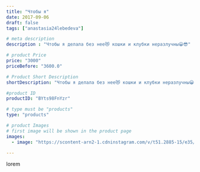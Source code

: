 ```yaml
---
title: "Чтобы я"
date: 2017-09-06
draft: false
tags: ["anastasia24lebedeva"]

# meta description
description : "Чтобы я делала без нее😻 кошки и клубки неразлучны😀😎"

# product Price
price: "3000"
priceBefore: "3600.0"

# Product Short Description
shortDescription: "Чтобы я делала без нее😻 кошки и клубки неразлучны😀😎"

#product ID
productID: "BYts98FnYzr"

# type must be "products"
type: "products"

# product Images
# first image will be shown in the product page
images:
  - image: "https://scontent-arn2-1.cdninstagram.com/v/t51.2885-15/e35/21435464_117480155621481_3267590631802798080_n.jpg?se=7&tp=1&_nc_ht=scontent-arn2-1.cdninstagram.com&_nc_cat=109&_nc_ohc=nnvm0Sk5KZwAX88JkcY&ccb=7-4&oh=cd2177cc0531e8325614967c0918bcae&oe=6081FB25&ig_cache_key=MTU5ODEzMTIxMzIzOTY4NDMzMQ%3D%3D.2-ccb7-4"

---
```

lorem
